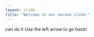 ```yaml
---
layout: slide
title: "Welcome to our second slide!"
---
```

can do it
Use the left arrow to go back!
